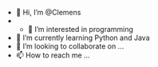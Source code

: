 - 👋 Hi, I’m @Clemens
- - 👀 I’m interested in programming
- 🌱 I’m currently learning Python and Java
- 💞️ I’m looking to collaborate on ...
- 📫 How to reach me ...

<!---
ClemensHer/ClemensHer is a ✨ special ✨ repository because its `README.md` (this file) appears on your GitHub profile.
You can click the Preview link to take a look at your changes.
--->
